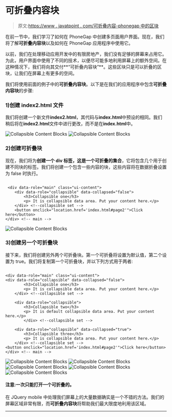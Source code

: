 # 可折叠内容块

> 原文:[https://www . javatpoint . com/可折叠内容-phonegap 中的区块](https://www.javatpoint.com/collapsible-content-blocks-in-phonegap)

在前一节中，我们学习了如何在 PhoneGap 中创建多页面用户界面。现在，我们将了解**可折叠内容块**以及如何在 PhoneGap 应用程序中使用它。

以前，我们在处理移动应用开发中的有限房地产，我们没有足够的屏幕来占用它。为此，用户界面中使用了不同的技术，以便尽可能多地利用屏幕上的额外空间。在这种情况下，我们将向其交付**“可折叠内容块”**。这些区块只是可以折叠的区块，让我们在屏幕上有更多的空间。

我们将使用前面的例子中的**可折叠内容块**。以下是在我们的应用程序中包含**可折叠内容块**的步骤:

### 1)创建 index2.html 文件

我们将创建一个新文件**index2.html**，其代码与**index.html**中预设的相同。我们稍后将在**index2.html**文件中进行更改，而不是在**index.html**中。

![Collapsible Content Blocks](../Images/f60e1a8153c107bcf874e8bd9ccb384e.png)
![Collapsible Content Blocks](../Images/d661e823d4207cafe64c2f4ef318435a.png)

### 2)创建可折叠块

现在，我们将为**创建一个 div 标签，这是一个可折叠的集合**，它将包含几个用于创建不同块的标签。我们将创建一个包含一些内容的块，这些内容将在数据折叠设置为 false 时执行。

```

 <div data-role="main" class="ui-content">
	<div data-role="collapsible" data-collapsed="false">
		<h3>Collapsible one</h3>
		<p> It is collapsible data area. Put your content here.</p>
	</div> <!--collapsible set -->
	<button onclick="location.href='index.html#page2'">Click here</button>
</div> <!-- main -->

```

![Collapsible Content Blocks](../Images/ecbdeb210c7c5611d785d21bff211f2c.png)

### 3)创建另一个可折叠块

接下来，我们将创建另外两个可折叠块。第一个可折叠将设置为默认值，第二个设置为 true。我们将复制第一个可折叠块，并以下列方式用于两者:

```

<div data-role="main" class="ui-content">
<div data-role="collapsible" data-collapsed="false">
		<h3>Collapsible one</h3>
		<p> It is collapsible data area. Put your content here.</p>
	</div> <!--collapsible set -->

	<div data-role="collapsible">
		<h3>Collapsible two</h3>
		<p> It is default collapsible data area. Put your content here.</p>
		</div> <!--collapsible set -->

	<div data-role="collapsible" data-collapsed="true">
		<h3>Collapsible three</h3>
		<p> It is collapsible data area. Put your content here.</p>
	</div> <!--collapsible set -->
<button onclick="location.href='index.html#page2'">Click here</button>
</div> <!-- main -->

```

![Collapsible Content Blocks](../Images/7634ffdc8e6d55fb955ac700a468979f.png) ![Collapsible Content Blocks](../Images/617d25b41912ae3c75f4ac0bd1a86e98.png) ![Collapsible Content Blocks](../Images/d7ebfdecde86ec1b8d76ff895d117f6d.png) ![Collapsible Content Blocks](../Images/4d25709f85839300ccf85251d74ea7c4.png) ![Collapsible Content Blocks](../Images/86c5ddc9101a3c006f2199a352e1dd00.png)

#### 注意:一次只能打开一个可折叠的。

在 JQuery mobile 中处理我们屏幕上的大量数据确实是一个不错的方法。我们的屏幕区域非常有限，而**可折叠内容块**将帮助我们最大限度地利用该区域。

* * *